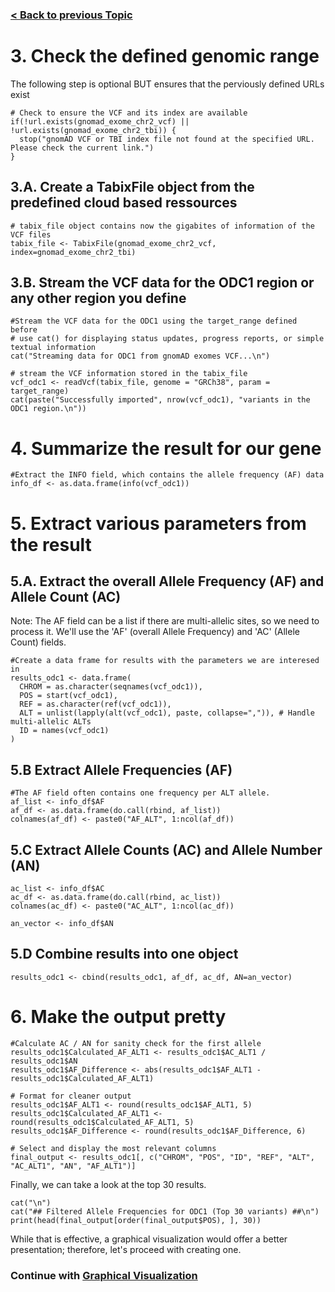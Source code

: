 ### [< Back to previous Topic](/example/GETVCF.md)

# 3. Check the defined genomic range

The following step is optional BUT ensures that the perviously defined URLs exist
```
# Check to ensure the VCF and its index are available
if(!url.exists(gnomad_exome_chr2_vcf) || !url.exists(gnomad_exome_chr2_tbi)) {
  stop("gnomAD VCF or TBI index file not found at the specified URL. Please check the current link.")
}
```

## 3.A. Create a TabixFile object from the predefined cloud based ressources
```
# tabix_file object contains now the gigabites of information of the VCF files
tabix_file <- TabixFile(gnomad_exome_chr2_vcf, index=gnomad_exome_chr2_tbi)
```

## 3.B.  Stream the VCF data for the ODC1 region or any other region you define
```
#Stream the VCF data for the ODC1 using the target_range defined before
# use cat() for displaying status updates, progress reports, or simple textual information 
cat("Streaming data for ODC1 from gnomAD exomes VCF...\n")

# stream the VCF information stored in the tabix_file
vcf_odc1 <- readVcf(tabix_file, genome = "GRCh38", param = target_range)
cat(paste("Successfully imported", nrow(vcf_odc1), "variants in the ODC1 region.\n"))
```


# 4. Summarize the result for our gene

```
#Extract the INFO field, which contains the allele frequency (AF) data
info_df <- as.data.frame(info(vcf_odc1))
````

# 5. Extract various parameters from the result

## 5.A. Extract the overall Allele Frequency (AF) and Allele Count (AC)

Note: The AF field can be a list if there are multi-allelic sites, so we need to process it.
We'll use the 'AF' (overall Allele Frequency) and 'AC' (Allele Count) fields.
```
#Create a data frame for results with the parameters we are interesed in
results_odc1 <- data.frame(
  CHROM = as.character(seqnames(vcf_odc1)),
  POS = start(vcf_odc1),
  REF = as.character(ref(vcf_odc1)),
  ALT = unlist(lapply(alt(vcf_odc1), paste, collapse=",")), # Handle multi-allelic ALTs
  ID = names(vcf_odc1)
)
```

## 5.B Extract Allele Frequencies (AF)
```
#The AF field often contains one frequency per ALT allele.
af_list <- info_df$AF
af_df <- as.data.frame(do.call(rbind, af_list))
colnames(af_df) <- paste0("AF_ALT", 1:ncol(af_df))
```

## 5.C Extract Allele Counts (AC) and Allele Number (AN)
```
ac_list <- info_df$AC
ac_df <- as.data.frame(do.call(rbind, ac_list))
colnames(ac_df) <- paste0("AC_ALT", 1:ncol(ac_df))

an_vector <- info_df$AN
```

## 5.D Combine results into one object
```
results_odc1 <- cbind(results_odc1, af_df, ac_df, AN=an_vector)
```

# 6. Make the output pretty

```
#Calculate AC / AN for sanity check for the first allele
results_odc1$Calculated_AF_ALT1 <- results_odc1$AC_ALT1 / results_odc1$AN
results_odc1$AF_Difference <- abs(results_odc1$AF_ALT1 - results_odc1$Calculated_AF_ALT1)
````

```
# Format for cleaner output
results_odc1$AF_ALT1 <- round(results_odc1$AF_ALT1, 5)
results_odc1$Calculated_AF_ALT1 <- round(results_odc1$Calculated_AF_ALT1, 5)
results_odc1$AF_Difference <- round(results_odc1$AF_Difference, 6)
```

```
# Select and display the most relevant columns
final_output <- results_odc1[, c("CHROM", "POS", "ID", "REF", "ALT", "AC_ALT1", "AN", "AF_ALT1")]
```

Finally, we can take a look at the top 30 results.
```
cat("\n")
cat("## Filtered Allele Frequencies for ODC1 (Top 30 variants) ##\n")
print(head(final_output[order(final_output$POS), ], 30))
```

While that is effective, a graphical visualization would offer a better presentation; therefore, let's proceed with creating one.

### Continue with [Graphical Visualization](VISUALIZATION.md)
